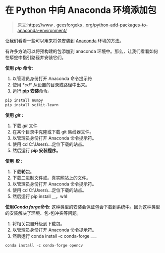 # 在 Python 中向 Anaconda 环境添加包

> 原文:[https://www . geesforgeks . org/python-add-packages-to-anaconda-environment/](https://www.geeksforgeeks.org/python-add-packages-to-anaconda-environment/)

让我们看看一些可以用来将包安装到 [Anaconda](https://www.geeksforgeeks.org/set-opencv-anaconda-environment/) 环境的方法。

有许多方法可以将预构建的包添加到 anaconda 环境中。那么，让我们看看如何在蟒蛇中指引路径并安装它们。

**使用** ***pip*** **命令:**

1.  以管理员身份打开 Anaconda 命令提示符
2.  使用 **cd\** 从设置的目录或路径中出来。
3.  运行 **pip 安装**命令。

```py
pip install numpy
pip install scikit-learn
```

**使用** ***git*** **:**

1.  下载 *git* 文件
2.  在某个目录中克隆或下载 git 集线器文件。
3.  以管理员身份打开 Anaconda 命令提示符。
4.  使用 cd C:\Users\…定位下载的站点。
5.  然后运行 **pip 安装程序。**

**使用** ***轮*** **:**

1.  下载**轮**包。
2.  下载二进制文件或。真实网站上的文件。
3.  以管理员身份打开 Anaconda 命令提示符。
4.  使用 cd C:\Users\…定位下载的站点。
5.  然后运行 pip install __。whl

**使用*****Conda forge*****命令:**
这种类型的安装会保证包会下载到系统中。因为这种类型的安装解决了环境、包-包冲突等问题。

1.  将相关包自升级到下载包。
2.  以管理员身份打开 Anaconda 命令提示符。
3.  然后运行 conda install -c conda-forge ___

```py
conda install -c conda-forge opencv 
```